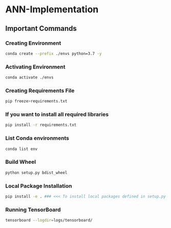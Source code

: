 # ANN-Implementation

## Important Commands
### Creating Environment
```bash
conda create --prefix ./envs python=3.7 -y
```
### Activating Environment
```bash
conda activate ./envs
```

### Creating Requirements File
```bash
pip freeze>requirements.txt
```

### If you want to install all required libraries
```bash
pip install -r requirements.txt
```

### List Conda environments
```bash
conda list env
```

### Build Wheel
```bash
python setup.py bdist_wheel
```

### Local Package Installation
```bash
pip install -e . ### <<< To install local packages defined in setup.py
```

### Running TensorBoard
```bash
tensorboard --logdir=logs/tensorboard/
```